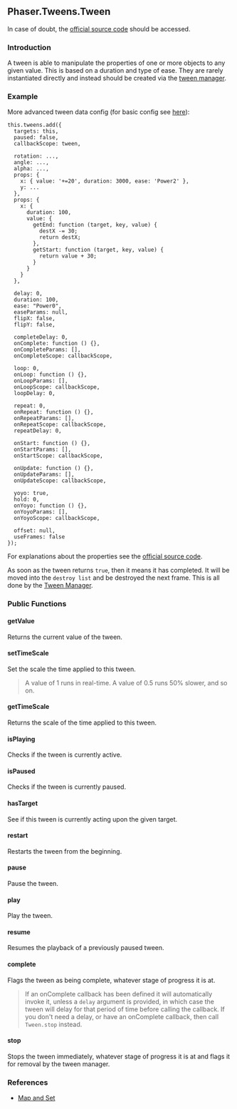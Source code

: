 ## Phaser.Tweens.Tween

In case of doubt, the [official source code](https://github.com/photonstorm/phaser) should be accessed.

### Introduction

A tween is able to manipulate the properties of one or more objects to any given value.
This is based on a duration and type of ease.
They are rarely instantiated directly and instead should be created via the [tween manager](https://github.com/digitsensitive/phaser3-typescript/blob/master/cheatsheets/tweens/tween-manager-plugin.md).

### Example

More advanced tween data config (for basic config see [here](https://github.com/digitsensitive/phaser3-typescript/blob/master/cheatsheets/tweens/tween-manager-plugin.md#Example)):

```
this.tweens.add({
  targets: this,
  paused: false,
  callbackScope: tween,

  rotation: ...,
  angle: ...,
  alpha: ...,
  props: {
    x: { value: '+=20', duration: 3000, ease: 'Power2' },
    y: ...
  },
  props: {
    x: {
      duration: 100,
      value: {
        getEnd: function (target, key, value) {
          destX -= 30;
          return destX;
        },
        getStart: function (target, key, value) {
          return value + 30;
        }
      }
    }
  },

  delay: 0,
  duration: 100,
  ease: "Power0",
  easeParams: null,
  flipX: false,
  flipY: false,

  completeDelay: 0,
  onComplete: function () {},
  onCompleteParams: [],
  onCompleteScope: callbackScope,

  loop: 0,
  onLoop: function () {},
  onLoopParams: [],
  onLoopScope: callbackScope,
  loopDelay: 0,

  repeat: 0,
  onRepeat: function () {},
  onRepeatParams: [],
  onRepeatScope: callbackScope,
  repeatDelay: 0,

  onStart: function () {},
  onStartParams: [],
  onStartScope: callbackScope,

  onUpdate: function () {},
  onUpdateParams: [],
  onUpdateScope: callbackScope,

  yoyo: true,
  hold: 0,
  onYoyo: function () {},
  onYoyoParams: [],
  onYoyoScope: callbackScope,

  offset: null,
  useFrames: false
});
```

For explanations about the properties see the [official source code](https://github.com/photonstorm/phaser/blob/master/src/tweens/tween/ReservedProps.js).

As soon as the tween returns `true`, then it means it has completed.
It will be moved into the `destroy list` and be destroyed the next frame.
This is all done by the [Tween Manager](https://github.com/digitsensitive/phaser3-typescript/blob/master/cheatsheets/tweens/tween-manager-plugin.md).

### Public Functions

#### getValue

Returns the current value of the tween.

#### setTimeScale

Set the scale the time applied to this tween.

> A value of 1 runs in real-time. A value of 0.5 runs 50% slower, and so on.

#### getTimeScale

Returns the scale of the time applied to this tween.

#### isPlaying

Checks if the tween is currently active.

#### isPaused

Checks if the tween is currently paused.

#### hasTarget

See if this tween is currently acting upon the given target.

#### restart

Restarts the tween from the beginning.

#### pause

Pause the tween.

#### play

Play the tween.

#### resume

Resumes the playback of a previously paused tween.

#### complete

Flags the tween as being complete, whatever stage of progress it is at.

> If an onComplete callback has been defined it will automatically invoke it, unless a `delay`
> argument is provided, in which case the tween will delay for that period of time before calling the callback.
> If you don't need a delay, or have an onComplete callback, then call `Tween.stop` instead.

#### stop

Stops the tween immediately, whatever stage of progress it is at
and flags it for removal by the tween manager.

### References

- [Map and Set](https://codecraft.tv/courses/angular/es6-typescript/mapset)
